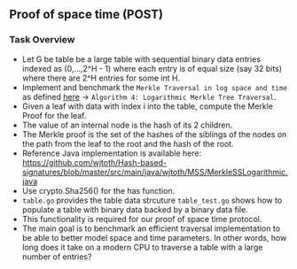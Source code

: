 ## Proof of space time (POST)

### Task Overview
- Let G be table be a large table with sequential binary data entries indexed as (0,...,2^H - 1) where each entry is of equal size (say 32 bits) where there are 2^H entries for some int H.
- Implement and benchmark the `Merkle Traversal in log space and time` as defined [here](https://github.com/spacemeshos/go-spacemesh/blob/master/research/szydlo-loglog.pdf) -> `Algorithm 4: Logarithmic Merkle Tree Traversal`.
- Given a leaf with data with index i into the table, compute the Merkle Proof for the leaf.
- The value of an internal node is the hash of its 2 children.
- The Merkle proof is the set of the hashes of the siblings of the nodes on the path from the leaf to the root and the hash of the root. 
- Reference Java implementation is available here: https://github.com/wjtoth/Hash-based-signatures/blob/master/src/main/java/wjtoth/MSS/MerkleSSLogarithmic.java
- Use crypto.Sha256() for the has function.
- `table.go` provides the table data strcuture `table_test.go` shows how to populate a table with binary data backed by a binary data file.
- This functionality is required for our proof of space time protocol.
- The main goal is to benchmark an efficient traversal implementation to be able to better model space and time parameters. In other words, how long does it take on a modern CPU to traverse a table with a large number of entries?

